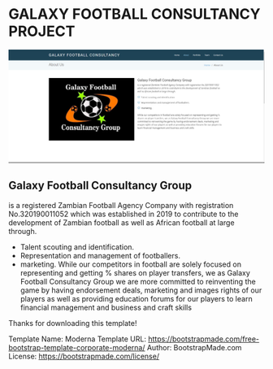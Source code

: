 # GALAXY FOOTBALL CONSULTANCY PROJECT

![Galaxy](https://github.com/nicholas124/galaxy-football-consultancy-site/blob/main/galaxySite1.PNG?alt=media&token=b114d43c-59bb-41ba-a740-3b462125b194)

## Galaxy Football Consultancy Group
is a registered Zambian Football Agency Company with registration No.320190011052 which was established in 2019 to contribute to the development of Zambian football as well as African football at large through.

* Talent scouting and identification.
* Representation and management of footballers.
* marketing.
While our competitors in football are solely focused on representing and getting % shares on player transfers, we as Galaxy Football Consultancy Group we are more committed to reinventing the game by having endorsement deals, marketing and images rights of our players as well as providing education forums for our players to learn financial management and business and craft skills

Thanks for downloading this template!

Template Name: Moderna
Template URL: https://bootstrapmade.com/free-bootstrap-template-corporate-moderna/
Author: BootstrapMade.com
License: https://bootstrapmade.com/license/

